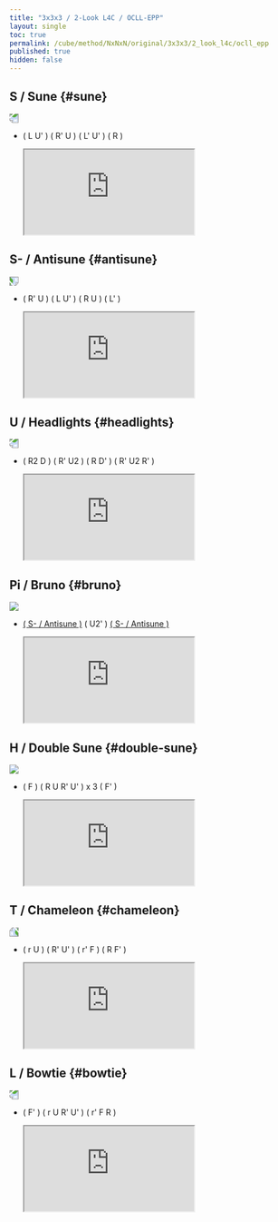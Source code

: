 ```yaml
---
title: "3x3x3 / 2-Look L4C / OCLL-EPP"
layout: single
toc: true
permalink: /cube/method/NxNxN/original/3x3x3/2_look_l4c/ocll_epp
published: true
hidden: false
---
```


<head>
  <base target="_blank">
  <link
    rel   = "stylesheet"
    type  = "text/css"
    href  = "/assets/css/ruwix/img.css"
  >
  <link
    rel   = "stylesheet"
    type  = "text/css"
    href  = "/assets/css/ruwix/iframe_w_ul.css"
  >
</head>



## S / Sune {#sune}

<a href="https://logiqx.github.io/cubing-algs/html/2ll4c.html#case-S">
  <img src="https://www.speedsolving.com/wiki/images/2/20/OCLL-EPP_S.jpg" style="transform:rotate(180deg)">
</a>

- ( L U' ) ( R' U ) ( L' U' ) ( R )

  <iframe
    scrolling = "no"
    src       = "https://ruwix.com/widget/3d/?alg=L%20U'%20R'%20U%20L'%20U'%20R&colored=U*/em%20u/c&solved=U-&hover=9&speed=500&flags=canvas"
  ></iframe>



## S- / Antisune {#antisune}

<a href="https://logiqx.github.io/cubing-algs/html/2ll4c.html#case-AS">
  <img src="https://www.speedsolving.com/wiki/images/b/b8/OCLL-EPP_aS.jpg" style="transform:rotate(90deg)">
</a>

- ( R' U ) ( L U' ) ( R U ) ( L' )

  <iframe
    scrolling = "no"
    src       = "https://ruwix.com/widget/3d/?alg=R'%20U%20L%20U'%20R%20U%20L'&colored=U*/em%20u/c&solved=U-&hover=9&speed=500&flags=canvas"
  ></iframe>



## U / Headlights {#headlights}

<a href="https://logiqx.github.io/cubing-algs/html/2ll4c.html#case-U">
  <img src="https://www.speedsolving.com/wiki/images/f/f3/OCLL-EPP_U.jpg" style="transform:rotate(180deg)">
</a>

- ( R2 D ) ( R' U2 ) ( R D' ) ( R' U2 R' )

  <iframe
    scrolling = "no"
    src       = "https://ruwix.com/widget/3d/?alg=R2%20D%20R'%20U2'%20R%20D'%20R'%20U2'%20R'&colored=U*/em%20u/c&solved=U-&hover=9&speed=500&flags=canvas"
  ></iframe>



## Pi / Bruno {#bruno}

<a href="https://logiqx.github.io/cubing-algs/html/2ll4c.html#case-Pi">
  <img src="https://www.speedsolving.com/wiki/images/0/08/OCLL-EPP_pi.jpg">
</a>

- [( S- / Antisune )](#antisune) ( U2' ) [( S- / Antisune )](#antisune)

  <iframe
    scrolling = "no"
    src       = "https://ruwix.com/widget/3d/?alg=R'%20U%20L%20U'%20R%20U%20L'%20U2'%20R'%20U%20L%20U'%20R%20U%20L'&colored=U*/em%20u/c&solved=U-&hover=9&speed=500&flags=canvas"
  ></iframe>



## H / Double Sune {#double-sune}

<a href="https://logiqx.github.io/cubing-algs/html/2ll4c.html#case-H">
  <img src="https://www.speedsolving.com/wiki/images/9/96/OCLL-EPP_H.jpg">
</a>

- ( F ) ( R U R' U' ) x 3 ( F' )

  <iframe
    scrolling = "no"
    src       = "https://ruwix.com/widget/3d/?alg=F%20R%20U%20R'%20U'%20R%20U%20R'%20U'%20R%20U%20R'%20U'%20F'&colored=U*/em%20u/c&solved=U-&hover=9&speed=500&flags=canvas"
  ></iframe>



## T / Chameleon {#chameleon}

<a href="https://logiqx.github.io/cubing-algs/html/2ll4c.html#case-T">
  <img src="https://www.speedsolving.com/wiki/images/c/c3/OCLL-EPP_T.jpg" style="transform:rotate(-90deg)">
</a>

- ( r U ) ( R' U' ) ( r' F ) ( R F' )

  <iframe
    scrolling = "no"
    src       = "https://ruwix.com/widget/3d/?alg=r%20U%20R'%20U'%20r'%20F%20R%20F'&colored=U*/em%20u/c&solved=U-&hover=9&speed=500&flags=canvas"
  ></iframe>



## L / Bowtie {#bowtie}

<a href="https://logiqx.github.io/cubing-algs/html/2ll4c.html#case-L">
  <img src="https://www.speedsolving.com/wiki/images/6/6b/OCLL-EPP_L.jpg" style="transform:rotate(180deg)">
</a>

- ( F' ) ( r U R' U' ) ( r' F R )

  <iframe
    scrolling = "no"
    src       = "https://ruwix.com/widget/3d/?alg=F'%20r%20U%20R'%20U'%20r'%20F%20R&colored=U*/em%20u/c&solved=U-&hover=9&speed=500&flags=canvas"
  ></iframe>
